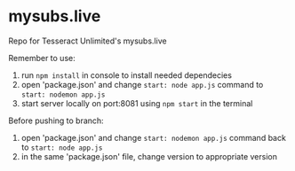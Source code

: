# mysubs.live
Repo for Tesseract Unlimited's mysubs.live

Remember to use: 
1. run `npm install` in console to install needed dependecies 
2. open 'package.json' and change `start: node app.js` command to `start: nodemon app.js`
3. start server locally on port:8081 using `npm start` in the terminal

Before pushing to branch:
1. open 'package.json' and change `start: nodemon app.js` command back to `start: node app.js`
2. in the same 'package.json' file, change version to appropriate version
